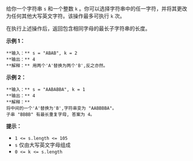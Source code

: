 给你一个字符串 `s` 和一个整数 `k` 。你可以选择字符串中的任一字符，并将其更改为任何其他大写英文字符。该操作最多可执行 `k` 次。

在执行上述操作后，返回包含相同字母的最长子字符串的长度。



**示例 1：**

    
    
    **输入：** s = "ABAB", k = 2
    **输出：** 4
    **解释：** 用两个'A'替换为两个'B',反之亦然。
    

**示例 2：**

    
    
    **输入：** s = "AABABBA", k = 1
    **输出：** 4
    **解释：**
    将中间的一个'A'替换为'B',字符串变为 "AABBBBA"。
    子串 "BBBB" 有最长重复字母, 答案为 4。
    



**提示：**

  * `1 <= s.length <= 105`
  * `s` 仅由大写英文字母组成
  * `0 <= k <= s.length`

